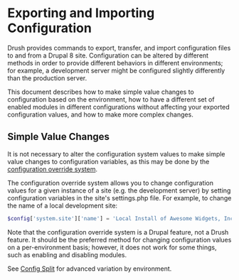 # Exporting and Importing Configuration

Drush provides commands to export, transfer, and import configuration files
to and from a Drupal 8 site.  Configuration can be altered by different
methods in order to provide different behaviors in different environments;
for example, a development server might be configured slightly differently
than the production server.

This document describes how to make simple value changes to configuration
based on the environment, how to have a different set of enabled modules
in different configurations without affecting your exported configuration
values, and how to make more complex changes.

## Simple Value Changes

It is not necessary to alter the configuration system values to 
make simple value changes to configuration variables, as this may be
done by the [configuration override system](https://www.drupal.org/node/1928898).

The configuration override system allows you to change configuration
values for a given instance of a site (e.g. the development server) by
setting configuration variables in the site's settings.php file.
For example, to change the name of a local development site:
```php
$config['system.site']['name'] = 'Local Install of Awesome Widgets, Inc.';
```
Note that the configuration override system is a Drupal feature, not
a Drush feature. It should be the preferred method for changing
configuration values on a per-environment basis; however, it does not
work for some things, such as enabling and disabling modules.

See [Config Split](https://www.drupal.org/project/config_split) for advanced 
variation by environment.
